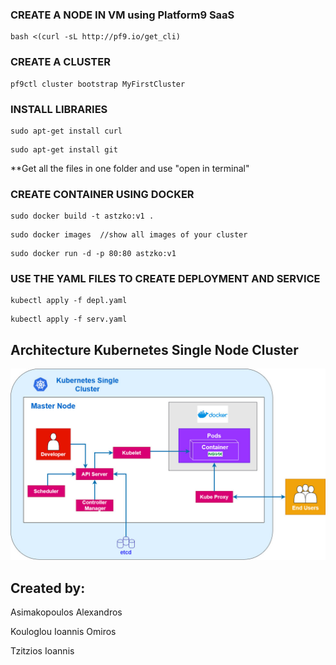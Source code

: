 ### CREATE A NODE IN VM using Platform9 SaaS
```
bash <(curl -sL http://pf9.io/get_cli)
```
### CREATE A CLUSTER
```
pf9ctl cluster bootstrap MyFirstCluster
```
### INSTALL LIBRARIES
```
sudo apt-get install curl
```
```
sudo apt-get install git 
```
**Get all the files in one folder and use "open in terminal"
### CREATE CONTAINER USING DOCKER
```
sudo docker build -t astzko:v1 .
```
```
sudo docker images	//show all images of your cluster
```
```
sudo docker run -d -p 80:80 astzko:v1
```
### USE THE YAML FILES TO CREATE DEPLOYMENT AND SERVICE
```
kubectl apply -f depl.yaml
```
```
kubectl apply -f serv.yaml
```
## Architecture Kubernetes Single Node Cluster
![Settings Window](https://github.com/GiannisKouloglou/KubernetesAPP/blob/master/image/Architecture%20Kubernetes%20Single%20Node%20Cluster.jpg)


## Created by:
Asimakopoulos Alexandros

Kouloglou Ioannis Omiros

Tzitzios Ioannis


